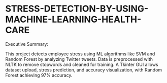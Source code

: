 # STRESS-DETECTION-BY-USING-MACHINE-LEARNING-HEALTH-CARE

Executive Summary:


This project detects employee stress using ML algorithms like SVM and Random Forest by analyzing Twitter tweets. Data is preprocessed with NLTK to remove stopwords and cleaned for training. A Tkinter GUI allows dataset upload, stress prediction, and accuracy visualization, with Random Forest achieving 97% accuracy.
